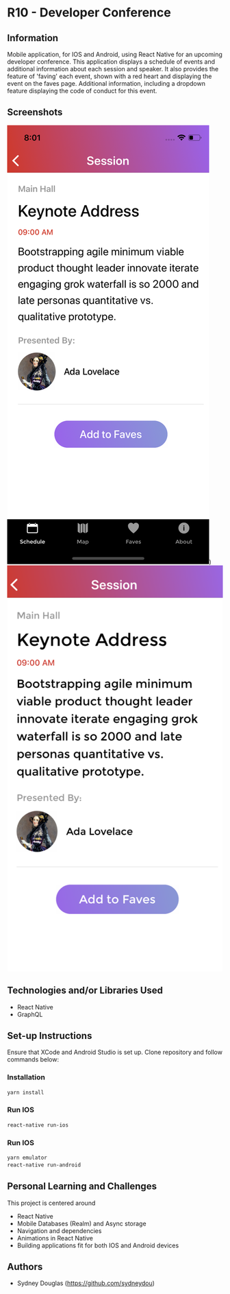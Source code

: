# R10 - Developer Conference

## Information

Mobile application, for IOS and Android, using React Native for an upcoming developer conference. This application displays a schedule of events and additional information about each session and speaker. It also provides the feature of 'faving' each event, shown with a red heart and displaying the event on the faves page. Additional information, including a dropdown feature displaying the code of conduct for this event.

## Screenshots

![alt text](public/screenshotTwo.png))
![alt text](public/screenshot.png)

## Technologies and/or Libraries Used

- React Native
- GraphQL

## Set-up Instructions

Ensure that XCode and Android Studio is set up.
Clone repository and follow commands below:

### Installation

```bash
yarn install
```

### Run IOS

```bash
react-native run-ios
```

### Run IOS

```bash
yarn emulator
react-native run-android
```

## Personal Learning and Challenges

This project is centered around

- React Native
- Mobile Databases (Realm) and Async storage
- Navigation and dependencies
- Animations in React Native
- Building applications fit for both IOS and Android devices

## Authors

- Sydney Douglas (https://github.com/sydneydou)
